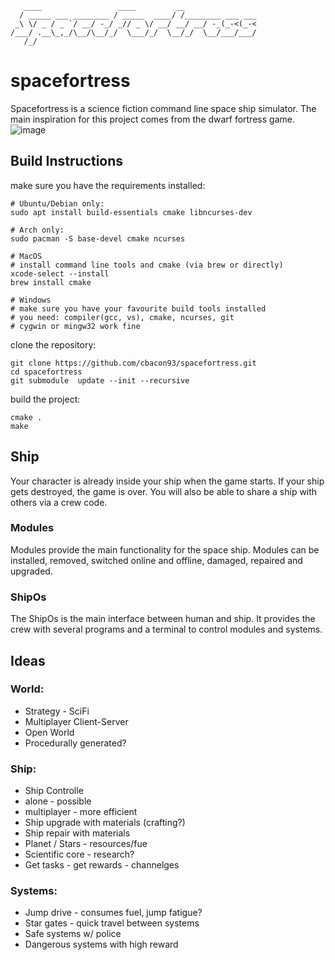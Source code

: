        ____                 ____         __
      / _____ ___ ________ / _____  ____/ /________ ___ ___
     _\ \/ _ / _ `/ __/ -_/ _// _ \/ __/ __/ __/ -_(_-<(_-<
    /___/ .__\_,_/\__/\__/_/  \___/_/  \__/_/  \__/___/___/
       /_/


# spacefortress
Spacefortress is a science fiction command line space ship simulator.
The main inspiration for this project comes from the dwarf fortress game.  
![image](https://user-images.githubusercontent.com/4532320/100347507-c7bcfd80-2fe5-11eb-8ee2-17ef50186a7f.png)

## Build Instructions
make sure you have the requirements installed:
```
# Ubuntu/Debian only:
sudo apt install build-essentials cmake libncurses-dev

# Arch only:
sudo pacman -S base-devel cmake ncurses

# MacOS
# install command line tools and cmake (via brew or directly)
xcode-select --install
brew install cmake

# Windows 
# make sure you have your favourite build tools installed
# you need: compiler(gcc, vs), cmake, ncurses, git
# cygwin or mingw32 work fine
```
clone the repository:
```
git clone https://github.com/cbacon93/spacefortress.git
cd spacefortress
git submodule  update --init --recursive
```
build the project:
```
cmake .
make
```  


## Ship
Your character is already inside your ship when the game starts. If your ship gets destroyed, the game is over. You will also be able to share a ship with others via a crew code.

### Modules
Modules provide the main functionality for the space ship. Modules can be installed, removed,
switched online and offline, damaged, repaired and upgraded.  

### ShipOs
The ShipOs is the main interface between human and ship. It provides the crew with several programs and a terminal to control modules and systems.


## Ideas
### World:
- Strategy - SciFi  
- Multiplayer Client-Server  
- Open World  
- Procedurally generated?  
  
### Ship:
- Ship Controlle 
- alone - possible
- multiplayer - more efficient  
- Ship upgrade with materials (crafting?)
- Ship repair with materials
- Planet / Stars - resources/fue 
- Scientific core - research?
- Get tasks - get rewards - channelges
  
### Systems: 
- Jump drive - consumes fuel, jump fatigue?
- Star gates - quick travel between systems
- Safe systems w/ police
- Dangerous systems with high reward
